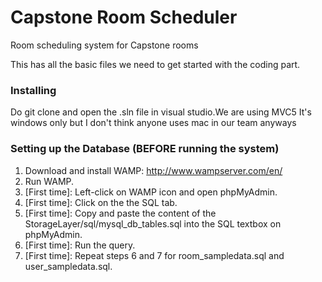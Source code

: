 # Capstone Room Scheduler

Room scheduling system for Capstone rooms

This has all the basic files we need to get started with the coding part.

### Installing
Do git clone and open the .sln file in visual studio.We are using MVC5 It's windows only but I don't think anyone uses mac in our team anyways

### Setting up the Database (BEFORE running the system)
1. Download and install WAMP: http://www.wampserver.com/en/
2. Run WAMP.
3. [First time]: Left-click on WAMP icon and open phpMyAdmin.
4. [First time]: Click on the the SQL tab.
5. [First time]: Copy and paste the content of the StorageLayer/sql/mysql_db_tables.sql into the SQL textbox on phpMyAdmin.
6. [First time]: Run the query.
7. [First time]: Repeat steps 6 and 7 for room_sampledata.sql and user_sampledata.sql.


